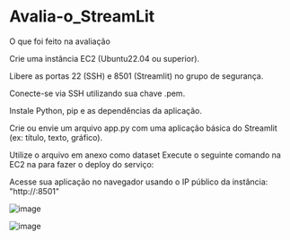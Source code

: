 # Avalia-o_StreamLit
O que foi feito na avaliação

Crie uma instância EC2 (Ubuntu22.04 ou superior).

Libere as portas 22 (SSH) e
8501 (Streamlit) no grupo de segurança.

Conecte-se via SSH utilizando
sua chave .pem.

Instale Python, pip e as
dependências da aplicação.

Crie ou envie um arquivo
app.py com uma aplicação básica do Streamlit (ex: título, texto, gráfico).

Utilize o arquivo em anexo como dataset
Execute o seguinte comando na
EC2 na para fazer o deploy do serviço: 

Acesse sua aplicação no
navegador usando o IP público da instância: "http://<seu-ip>:8501"

![image](https://github.com/user-attachments/assets/1cecd342-e7d5-4af7-b158-a953ace2ca84)

![image](https://github.com/user-attachments/assets/7331932f-c110-432b-9aac-a86bffd6f92f)


